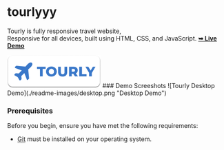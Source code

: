 # tourlyyy

Tourly is fully responsive travel website, <br />Responsive for all devices, built using HTML, CSS, and JavaScript.
         <a href="https://github.com/ANJI1026/tourlyyy/"><strong>➥ Live Demo</strong></a>
         
<img src="./readme-images/project-logo.png" />         
### Demo Screeshots
![Tourly Desktop Demo](./readme-images/desktop.png "Desktop Demo")

### Prerequisites
Before you begin, ensure you have met the following requirements:
* [Git](https://git-scm.com/downloads "Download Git") must be installed on your operating system.
